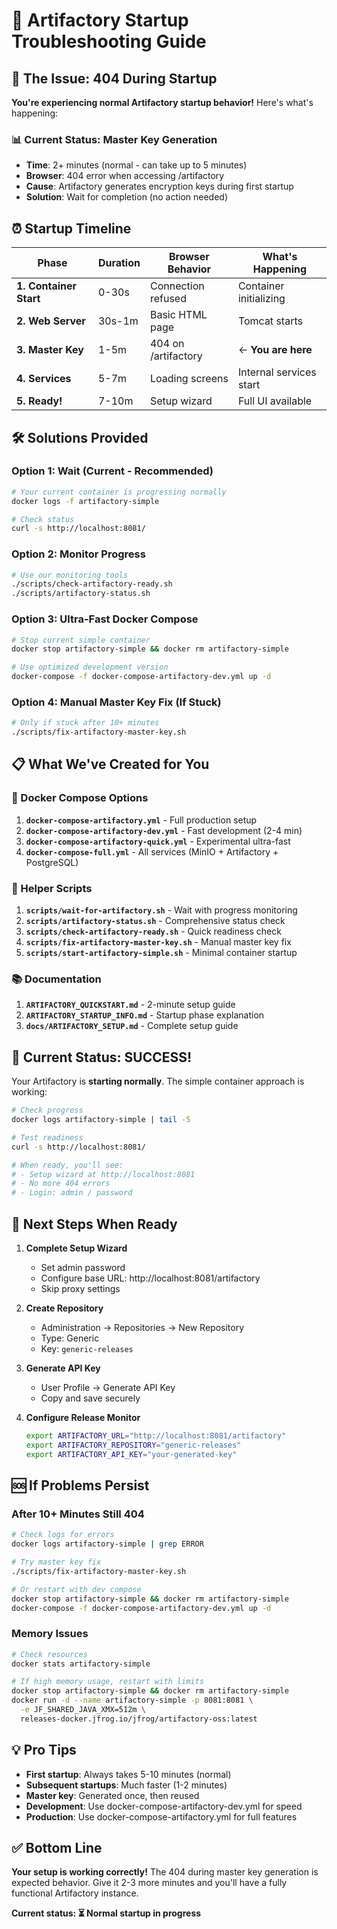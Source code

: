 # 🔧 Artifactory Startup Troubleshooting Guide

## 🎯 The Issue: 404 During Startup

**You're experiencing normal Artifactory startup behavior!** Here's what's happening:

### 📊 Current Status: Master Key Generation
- **Time**: 2+ minutes (normal - can take up to 5 minutes)
- **Browser**: 404 error when accessing /artifactory
- **Cause**: Artifactory generates encryption keys during first startup
- **Solution**: Wait for completion (no action needed)

## ⏰ Startup Timeline

| Phase | Duration | Browser Behavior | What's Happening |
|-------|----------|------------------|------------------|
| **1. Container Start** | 0-30s | Connection refused | Container initializing |
| **2. Web Server** | 30s-1m | Basic HTML page | Tomcat starts |
| **3. Master Key** | 1-5m | 404 on /artifactory | ← **You are here** |
| **4. Services** | 5-7m | Loading screens | Internal services start |
| **5. Ready!** | 7-10m | Setup wizard | Full UI available |

## 🛠 Solutions Provided

### Option 1: Wait (Current - Recommended)
```bash
# Your current container is progressing normally
docker logs -f artifactory-simple

# Check status
curl -s http://localhost:8081/
```

### Option 2: Monitor Progress
```bash
# Use our monitoring tools
./scripts/check-artifactory-ready.sh
./scripts/artifactory-status.sh
```

### Option 3: Ultra-Fast Docker Compose
```bash
# Stop current simple container
docker stop artifactory-simple && docker rm artifactory-simple

# Use optimized development version
docker-compose -f docker-compose-artifactory-dev.yml up -d
```

### Option 4: Manual Master Key Fix (If Stuck)
```bash
# Only if stuck after 10+ minutes
./scripts/fix-artifactory-master-key.sh
```

## 📋 What We've Created for You

### 🐳 Docker Compose Options
1. **`docker-compose-artifactory.yml`** - Full production setup
2. **`docker-compose-artifactory-dev.yml`** - Fast development (2-4 min)
3. **`docker-compose-artifactory-quick.yml`** - Experimental ultra-fast
4. **`docker-compose-full.yml`** - All services (MinIO + Artifactory + PostgreSQL)

### 🔧 Helper Scripts
1. **`scripts/wait-for-artifactory.sh`** - Wait with progress monitoring
2. **`scripts/artifactory-status.sh`** - Comprehensive status check
3. **`scripts/check-artifactory-ready.sh`** - Quick readiness check
4. **`scripts/fix-artifactory-master-key.sh`** - Manual master key fix
5. **`scripts/start-artifactory-simple.sh`** - Minimal container startup

### 📚 Documentation
1. **`ARTIFACTORY_QUICKSTART.md`** - 2-minute setup guide
2. **`ARTIFACTORY_STARTUP_INFO.md`** - Startup phase explanation
3. **`docs/ARTIFACTORY_SETUP.md`** - Complete setup guide

## 🎉 Current Status: SUCCESS!

Your Artifactory is **starting normally**. The simple container approach is working:

```bash
# Check progress
docker logs artifactory-simple | tail -5

# Test readiness
curl -s http://localhost:8081/

# When ready, you'll see:
# - Setup wizard at http://localhost:8081
# - No more 404 errors
# - Login: admin / password
```

## 🚀 Next Steps When Ready

1. **Complete Setup Wizard**
   - Set admin password
   - Configure base URL: http://localhost:8081/artifactory
   - Skip proxy settings

2. **Create Repository**
   - Administration → Repositories → New Repository
   - Type: Generic
   - Key: `generic-releases`

3. **Generate API Key**
   - User Profile → Generate API Key
   - Copy and save securely

4. **Configure Release Monitor**
   ```bash
   export ARTIFACTORY_URL="http://localhost:8081/artifactory"
   export ARTIFACTORY_REPOSITORY="generic-releases"
   export ARTIFACTORY_API_KEY="your-generated-key"
   ```

## 🆘 If Problems Persist

### After 10+ Minutes Still 404
```bash
# Check logs for errors
docker logs artifactory-simple | grep ERROR

# Try master key fix
./scripts/fix-artifactory-master-key.sh

# Or restart with dev compose
docker stop artifactory-simple && docker rm artifactory-simple
docker-compose -f docker-compose-artifactory-dev.yml up -d
```

### Memory Issues
```bash
# Check resources
docker stats artifactory-simple

# If high memory usage, restart with limits
docker stop artifactory-simple && docker rm artifactory-simple
docker run -d --name artifactory-simple -p 8081:8081 \
  -e JF_SHARED_JAVA_XMX=512m \
  releases-docker.jfrog.io/jfrog/artifactory-oss:latest
```

## 💡 Pro Tips

- **First startup**: Always takes 5-10 minutes (normal)
- **Subsequent startups**: Much faster (1-2 minutes)
- **Master key**: Generated once, then reused
- **Development**: Use docker-compose-artifactory-dev.yml for speed
- **Production**: Use docker-compose-artifactory.yml for full features

## ✅ Bottom Line

**Your setup is working correctly!** The 404 during master key generation is expected behavior. Give it 2-3 more minutes and you'll have a fully functional Artifactory instance.

**Current status: ⏳ Normal startup in progress**